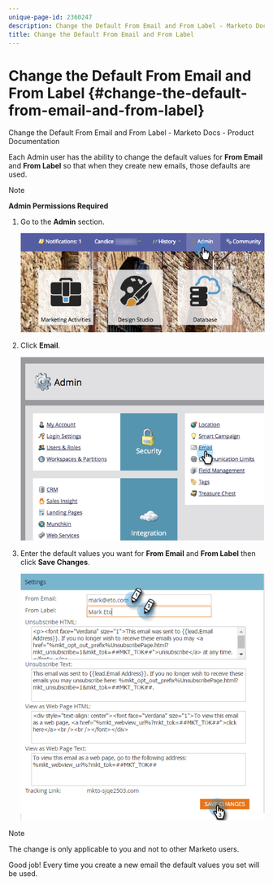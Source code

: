 ```yaml
---
unique-page-id: 2360247
description: Change the Default From Email and From Label - Marketo Docs - Product Documentation
title: Change the Default From Email and From Label
---
```


# Change the Default From Email and From Label {#change-the-default-from-email-and-from-label}

Change the Default From Email and From Label - Marketo Docs - Product Documentation

Each Admin user has the ability to change the default values for **From Email** and **From Label** so that when they create new emails, those defaults are used.

>[!NOTE]
>
>**Admin Permissions Required**

1. Go to the **Admin** section.

   ![](assets/adminhand.png)

1. Click **Email**.

   ![](assets/image2014-9-18-16-3a27-3a19.png)

1. Enter the default values you want for **From Email** and **From Label** then click **Save Changes**.

   ![](assets/change-default-hands.png)

>[!NOTE]
>
>The change is only applicable to you and not to other Marketo users.

Good job! Every time you create a new email the default values you set will be used. 